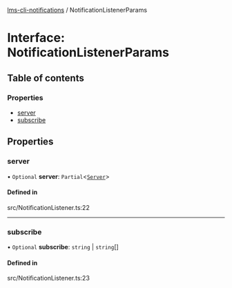 [lms-cli-notifications](../README.md) / NotificationListenerParams

# Interface: NotificationListenerParams

## Table of contents

### Properties

- [server](NotificationListenerParams.md#server)
- [subscribe](NotificationListenerParams.md#subscribe)

## Properties

### server

• `Optional` **server**: `Partial`<[`Server`](Server.md)\>

#### Defined in

src/NotificationListener.ts:22

___

### subscribe

• `Optional` **subscribe**: `string` \| `string`[]

#### Defined in

src/NotificationListener.ts:23
